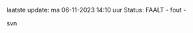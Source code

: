 laatste update: 
ma 06-11-2023 14:10   uur 
Status: FAALT - fout - 
<div class="service R">svn</div>